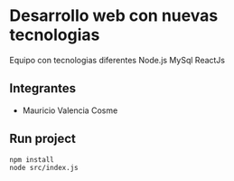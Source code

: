 # Desarrollo web con nuevas tecnologias

Equipo con tecnologias diferentes
Node.js 
MySql
ReactJs

## Integrantes
- Mauricio Valencia Cosme


## Run project

```
npm install
node src/index.js
```